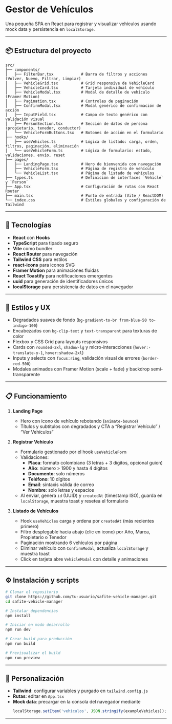 # Gestor de Vehículos

Una pequeña SPA en React para registrar y visualizar vehículos usando mock data y persistencia en `localStorage`.

---

## 📦 Estructura del proyecto

```text
src/
├── components/
│   ├── FilterBar.tsx            # Barra de filtros y acciones (Volver, Nuevo, Filtrar, Limpiar)
│   ├── VehicleGrid.tsx          # Grid responsive de VehicleCard
│   ├── VehicleCard.tsx          # Tarjeta individual de vehículo
│   ├── VehicleModal.tsx         # Modal de detalle de vehículo (Framer Motion)
│   ├── Pagination.tsx           # Controles de paginación
│   ├── ConfirmModal.tsx         # Modal genérico de confirmación de acción
│   ├── InputField.tsx           # Campo de texto genérico con validación visual
│   ├── PersonSection.tsx        # Sección de datos de persona (propietario, tenedor, conductor)
│   └── VehicleFormButtons.tsx   # Botones de acción en el formulario
├── hooks/
│   ├── useVehicles.ts           # Lógica de listado: carga, orden, filtros, paginación, eliminación
│   └── useVehicleForm.ts        # Lógica de formulario: estado, validaciones, envío, reset
├── pages/
│   ├── LandingPage.tsx          # Hero de bienvenida con navegación
│   ├── VehicleForm.tsx          # Página de registro de vehículo
│   └── VehicleList.tsx          # Página de listado de vehículos
├── types.ts                     # Definición de interfaces `Vehicle` y `Person`
├── App.tsx                      # Configuración de rutas con React Router
├── main.tsx                     # Punto de entrada (Vite / ReactDOM)
└── index.css                    # Estilos globales y configuración de Tailwind
```

---

## 🚀 Tecnologías

- **React** con **Hooks**
- **TypeScript** para tipado seguro
- **Vite** como bundler
- **React Router** para navegación
- **Tailwind CSS** para estilos
- **react-icons** para iconos SVG
- **Framer Motion** para animaciones fluidas
- **React Toastify** para notificaciones emergentes
- **uuid** para generación de identificadores únicos
- **localStorage** para persistencia de datos en el navegador

---

## 🎨 Estilos y UX

- Degradados suaves de fondo (`bg-gradient-to-br from-blue-50 to-indigo-100`)
- Encabezados con `bg-clip-text` y `text-transparent` para texturas de color
- Flexbox y CSS Grid para layouts responsivos
- Cards con `rounded-2xl`, `shadow-lg` y micro-interacciones (`hover:-translate-y-1`, `hover:shadow-2xl`)
- Inputs y selects con `focus:ring`, validación visual de errores (`border-red-500`)
- Modales animados con Framer Motion (scale + fade) y backdrop semi-transparente

---

## 📋 Funcionamiento

1. **Landing Page**
   - Hero con icono de vehículo rebotando (`animate-bounce`)
   - Títulos y subtítulos con degradados y CTA a “Registrar Vehículo” / “Ver Vehículos”

2. **Registrar Vehículo**
   - Formulario gestionado por el hook `useVehicleForm`
   - Validaciones:
     - **Placa**: formato colombiano (3 letras + 3 dígitos, opcional guion)
     - **Año**: número > 1900 y hasta 4 dígitos
     - **Documento**: solo números
     - **Teléfono**: 10 dígitos
     - **Email**: sintaxis válida de correo
     - **Nombre**: solo letras y espacios
   - Al enviar, genera `id` (UUID) y `createdAt` (timestamp ISO), guarda en `localStorage`, muestra toast y resetea el formulario

3. **Listado de Vehículos**
   - Hook `useVehicles` carga y ordena por `createdAt` (más recientes primero)
   - Filtro desplegable hacia abajo (clic en icono) por Año, Marca, Propietario o Tenedor
   - Paginación mostrando 6 vehículos por página
   - Eliminar vehículo con `ConfirmModal`, actualiza `localStorage` y muestra toast
   - Click en tarjeta abre `VehicleModal` con detalle y animaciones

---

## ⚙️ Instalación y scripts

```bash
# Clonar el repositorio
git clone https://github.com/tu-usuario/safite-vehicle-manager.git
cd safite-vehicle-manager

# Instalar dependencias
npm install

# Iniciar en modo desarrollo
npm run dev

# Crear build para producción
npm run build

# Previsualizar el build
npm run preview
```

---

## 📂 Personalización

- **Tailwind**: configurar variables y purgado en `tailwind.config.js`
- **Rutas**: editar en `App.tsx`
- **Mock data**: precargar en la consola del navegador mediante
  ```js
  localStorage.setItem('vehiculos', JSON.stringify(exampleVehicles));
  ```

---